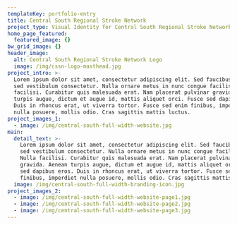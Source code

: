 ```yaml
---
templateKey: portfolio-entry
title: Central South Regional Stroke Network
project_type: Visual Identity for Central South Regional Stroke Network
home_page_featured:
  featured_image: {}
bw_grid_image: {}
header_image:
  alt: Central South Regional Stroke Network Logo
  image: /img/cssn-logo-masthead.jpg
project_intro: >-
  Lorem ipsum dolor sit amet, consectetur adipiscing elit. Sed faucibus velit
  sed vestibulum consectetur. Nulla ornare metus in nunc congue facilisis. Nulla
  facilisi. Curabitur quis malesuada erat. Nam placerat pulvinar gravida. Aenean
  turpis augue, dictum et augue id, mattis aliquet orci. Fusce sed dapibus eros.
  Duis in rhoncus erat, ut viverra tortor. Fusce sed enim finibus, imperdiet
  nulla posuere, mollis odio. Cras sagittis mattis luctus.
project_images_1:
  - image: /img/central-south-full-width-website.jpg
main:
  detail_text: >-
    Lorem ipsum dolor sit amet, consectetur adipiscing elit. Sed faucibus velit
    sed vestibulum consectetur. Nulla ornare metus in nunc congue facilisis.
    Nulla facilisi. Curabitur quis malesuada erat. Nam placerat pulvinar
    gravida. Aenean turpis augue, dictum et augue id, mattis aliquet orci. Fusce
    sed dapibus eros. Duis in rhoncus erat, ut viverra tortor. Fusce sed enim
    finibus, imperdiet nulla posuere, mollis odio. Cras sagittis mattis luctus.
  image: /img/central-south-full-width-branding-icon.jpg
project_images_2:
  - image: /img/central-south-full-width-website-page1.jpg
  - image: /img/central-south-full-width-website-page2.jpg
  - image: /img/central-south-full-width-website-page3.jpg
---
```


